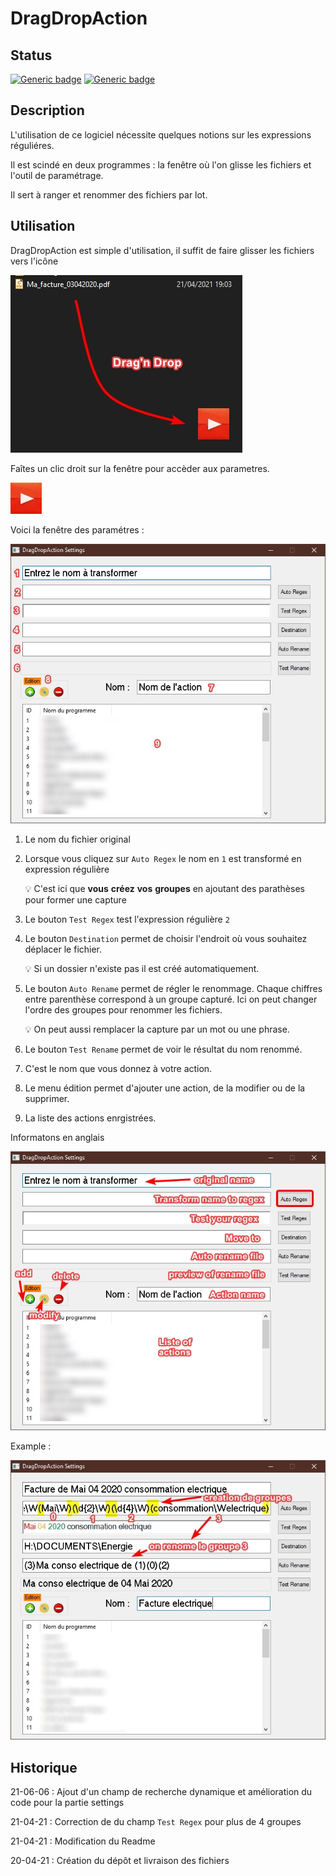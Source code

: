 # DragDropAction


## Status

[![Generic badge](https://img.shields.io/badge/Version-0.9b-green.svg)](https://shields.io/)
[![Generic badge](https://img.shields.io/badge/autoit-3.3.14.5-green.svg)](https://shields.io/)

## Description

L'utilisation de ce logiciel nécessite quelques notions sur les expressions réguliéres. 

Il est scindé en deux programmes : la fenêtre où l'on glisse les fichiers et l'outil de paramétrage.

Il sert à ranger et renommer des fichiers par lot.

## Utilisation

DragDropAction est simple d'utilisation, il suffit de faire glisser les fichiers vers l'icône

![DragNDrop](./images/image001.jpg)

Faîtes un clic droit sur la fenêtre pour accèder aux parametres.

![DragNDrop](./Resources/play.jpg)

Voici la fenêtre des paramétres :

![DragNDrop](./images/image003.jpg)

1. Le nom du fichier original

2. Lorsque vous cliquez sur `Auto Regex` le nom en `1` est transformé en expression régulière

   💡 C'est ici que __vous__ __créez__ __vos__ __groupes__ en ajoutant des parathèses pour former une capture
   
3. Le bouton `Test Regex` test l'expression régulière `2`

4. Le bouton `Destination` permet de choisir l'endroit où vous souhaitez déplacer le fichier.

   💡 Si un dossier n'existe pas il est créé automatiquement.
   
5. Le bouton `Auto Rename` permet de régler le renommage. Chaque chiffres entre parenthèse correspond
   à un groupe capturé. Ici on peut changer l'ordre des groupes pour renommer les fichiers.
   
   💡 On peut aussi remplacer la capture par un mot ou une phrase.
   
6. Le bouton `Test Rename` permet de voir le résultat du nom renommé.

7. C'est le nom que vous donnez à votre action.

8. Le menu édition permet d'ajouter une action, de la modifier ou de la supprimer.

9. La liste des actions enrgistrées.

Informatons en anglais

![DragNDropEN](./images/image002.jpg)

Example :

![Exemple](./images/image005.jpg)

## Historique

21-06-06 : Ajout d'un champ de recherche dynamique et amélioration du code pour la partie settings

21-04-21 : Correction de du champ `Test Regex` pour plus de 4 groupes

21-04-21 : Modification du Readme

20-04-21 : Création du dépôt et livraison des fichiers